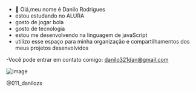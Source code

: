 - 👋 Olá,meu nome é Danilo Rodrigues
 - estou estudando no ALURA
- gosto de jogar bola
- gosto de tecnologia
- estou me desenvolvendo na linguagem de javaScript
- utilizo esse espaço para minha organização e compartilhamentos dos meus projetos desenvolvidos

-Você pode entrar em contato comigo: 
danilo321dan@gmail.com
     
![image](https://github.com/user-attachments/assets/1afb972c-2688-41b9-bfb1-5b8c60a0a4a8)

@011_danilozs
